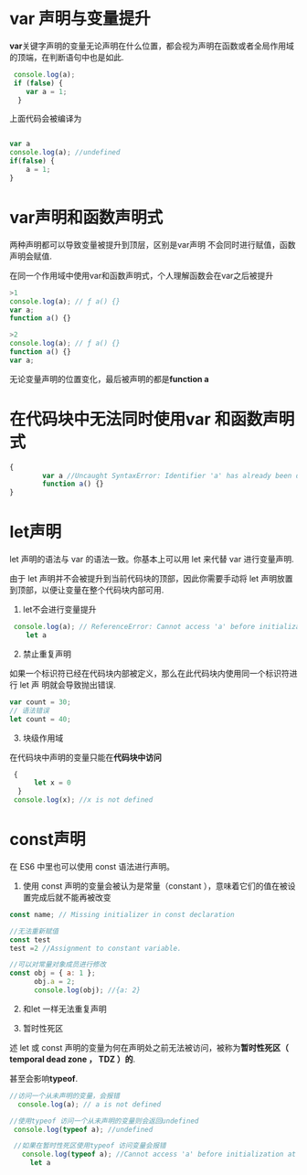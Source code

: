 # var 声明与变量提升

**var**关键字声明的变量无论声明在什么位置，都会视为声明在函数或者全局作用域的顶端，在判断语句中也是如此.
```js
 console.log(a);
 if (false) {
    var a = 1;
  }
```
上面代码会被编译为
```js

var a 
console.log(a); //undefined
if(false) {
    a = 1;
}

```
# var声明和函数声明式

两种声明都可以导致变量被提升到顶层，区别是var声明 不会同时进行赋值，函数声明会赋值.


在同一个作用域中使用var和函数声明式，个人理解函数会在var之后被提升
```js
>1
console.log(a); // ƒ a() {}
var a;
function a() {}

>2
console.log(a); // ƒ a() {}
function a() {}
var a;

``` 
无论变量声明的位置变化，最后被声明的都是**function a**

# 在代码块中无法同时使用var 和函数声明式
```js
{
        var a //Uncaught SyntaxError: Identifier 'a' has already been declared 
        function a() {}
}
```




# let声明
let 声明的语法与 var 的语法一致。你基本上可以用 let 来代替 var 进行变量声明.

由于 let 声明并不会被提升到当前代码块的顶部，因此你需要手动将 let 声明放置到顶部，以便让变量在整个代码块内部可用.

1. let不会进行变量提升
```js
 console.log(a); // ReferenceError: Cannot access 'a' before initializationat
    let a
```

2. 禁止重复声明

如果一个标识符已经在代码块内部被定义，那么在此代码块内使用同一个标识符进行 let 声
明就会导致抛出错误.
```js
var count = 30;
// 语法错误
let count = 40;
```

3. 块级作用域

在代码块中声明的变量只能在**代码块中访问**
```js
 {
      let x = 0
  }
 console.log(x); //x is not defined

```

# const声明
在 ES6 中里也可以使用 const 语法进行声明。

1. 使用 const 声明的变量会被认为是常量（constant ），意味着它们的值在被设置完成后就不能再被改变
```js
const name; // Missing initializer in const declaration

//无法重新赋值
const test
test =2 //Assignment to constant variable.

//可以对常量对象成员进行修改
const obj = { a: 1 };
      obj.a = 2;
      console.log(obj); //{a: 2}

```

2. 和let 一样无法重复声明


3. 暂时性死区
   
述 let 或 const 声明的变量为何在声明处之前无法被访问，被称为**暂时性死区（ temporal dead zone ， TDZ ）的**.

甚至会影响**typeof**.


```js
//访问一个从未声明的变量，会报错
  console.log(a); // a is not defined

//使用typeof 访问一个从未声明的变量则会返回undefined
 console.log(typeof a); //undefined

 //如果在暂时性死区使用typeof 访问变量会报错
   console.log(typeof a); //Cannot access 'a' before initialization at 
     let a 

```




